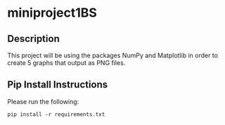 # miniproject1BS
## Description
This project will be using the packages NumPy and Matplotlib in order to create 5 graphs that output as PNG files.

## Pip Install Instructions
Please run the following: 
```
pip install -r requirements.txt
```

